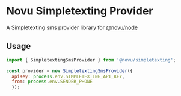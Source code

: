 # Novu Simpletexting Provider

A Simpletexting sms provider library for [@novu/node](https://github.com/khulnasoft/teleflow)

## Usage

```javascript
import { SimpletextingSmsProvider } from '@novu/simpletexting';

const provider = new SimpletextingSmsProvider({
  apiKey: process.env.SIMPLETEXTING_API_KEY,
  from: process.env.SENDER_PHONE
  });
```
